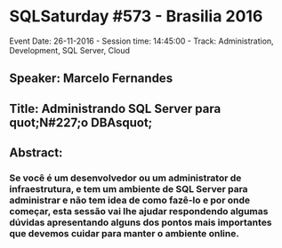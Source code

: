 # SQLSaturday #573 - Brasilia 2016
Event Date: 26-11-2016 - Session time: 14:45:00 - Track: Administration, Development, SQL Server, Cloud
## Speaker: Marcelo Fernandes
## Title: Administrando SQL Server para quot;N#227;o DBAsquot;
## Abstract:
### Se você é  um desenvolvedor ou um administrator de infraestrutura, e tem um ambiente de SQL Server para administrar e não tem idea de como fazê-lo e por onde começar,  esta sessão vai lhe ajudar respondendo algumas dúvidas apresentando alguns dos pontos mais importantes que devemos cuidar para manter o ambiente online.
